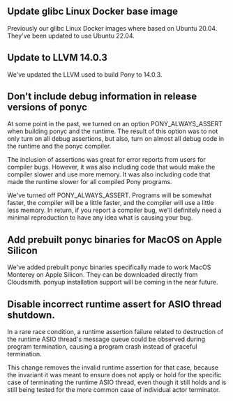 ## Update glibc Linux Docker base image

Previously our glibc Linux Docker images where based on Ubuntu 20.04. They've been updated to use Ubuntu 22.04.

## Update to LLVM 14.0.3

We've updated the LLVM used to build Pony to 14.0.3.

## Don't include debug information in release versions of ponyc

At some point in the past, we turned on an option PONY_ALWAYS_ASSERT when building ponyc and the runtime. The result of this option was to not only turn on all debug assertions, but also, turn on almost all debug code in the runtime and the ponyc compiler.

The inclusion of assertions was great for error reports from users for compiler bugs. However, it was also including code that would make the compiler slower and use more memory. It was also including code that made the runtime slower for all compiled Pony programs.

We've turned off PONY_ALWAYS_ASSERT. Programs will be somewhat faster, the compiler will be a little faster, and the compiler will use a little less memory. In return, if you report a compiler bug, we'll definitely need a minimal reproduction to have any idea what is causing your bug.

## Add prebuilt ponyc binaries for MacOS on Apple Silicon

We've added prebuilt ponyc binaries specifically made to work MacOS Monterey on Apple Silicon. They can be downloaded directly from Cloudsmith. ponyup installation support will be coming in the near future.

## Disable incorrect runtime assert for ASIO thread shutdown.

In a rare race condition, a runtime assertion failure related to destruction of the runtime ASIO thread's message queue could be observed during program termination, causing a program crash instead of graceful termination.

This change removes the invalid runtime assertion for that case, because the invariant it was meant to ensure does not apply or hold for the specific case of terminating the runtime ASIO thread, even though it still holds and is still being tested for the more common case of individual actor terminator.

